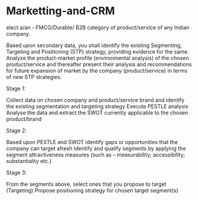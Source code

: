 # Marketting-and-CRM

elect a/an - FMCG/Durable/ B2B category of product/service of any Indian company.

Based upon secondary data, you shall identify the existing Segmenting, Targeting and Positioning (STP) strategy, providing evidence for the same.
Analyze the product-market profile (environmental analysis) of the chosen product/service and thereafter present their analysis and recommendations for future expansion of market by the company (product/service) in terms of new STP strategies.

Stage 1:

Collect data on chosen company and product/service brand and identify the existing segmentation and targeting strategy
Execute PESTLE analysis
Analyse the data and extract the SWOT currently applicable to the chosen product/brand

Stage 2:

 

Based upon PESTLE and SWOT identify gaps or opportunities that the company can target afresh
Identify and qualify segments by applying the segment attractiveness measures (such as – measurability; accessibility; substantiality etc.)

Stage 3:

From the segments above, select ones that you propose to target (Targeting)
Propose positioning strategy for chosen target segment(s)
